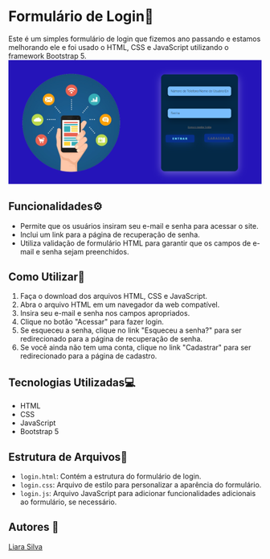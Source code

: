 # Formulário de Login📄
 
Este é um simples formulário de login que fizemos ano passando e estamos melhorando ele e foi usado o HTML, CSS e JavaScript utilizando o framework Bootstrap 5.
![](img.png)
## Funcionalidades⚙️
 
- Permite que os usuários insiram seu e-mail e senha para acessar o site.
- Inclui um link para a página de recuperação de senha.
- Utiliza validação de formulário HTML para garantir que os campos de e-mail e senha sejam preenchidos.

## Como Utilizar📌
 
1. Faça o download dos arquivos HTML, CSS e JavaScript.
2. Abra o arquivo HTML em um navegador da web compatível.
3. Insira seu e-mail e senha nos campos apropriados.
4. Clique no botão "Acessar" para fazer login.
5. Se esqueceu a senha, clique no link "Esqueceu a senha?" para ser redirecionado para a página de recuperação de senha.
6. Se você ainda não tem uma conta, clique no link "Cadastrar" para ser redirecionado para a página de cadastro.
 
## Tecnologias Utilizadas💻
 
- HTML
- CSS
- JavaScript
- Bootstrap 5
 
## Estrutura de Arquivos📁
 
- `login.html`: Contém a estrutura do formulário de login.
- `login.css`: Arquivo de estilo para personalizar a aparência do formulário.
- `login.js`: Arquivo JavaScript para adicionar funcionalidades adicionais ao formulário, se necessário.
  
## Autores 📍
[Liara Silva](https://github.com/LiaraSilva?tab=repositories)